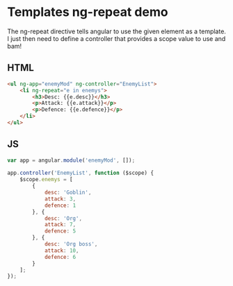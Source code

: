 # Templates ng-repeat demo

The ng-repeat directive tells angular to use the given element as a template. I just then need to define a controller that provides a scope value to use and bam!

## HTML

```html
<ul ng-app="enemyMod" ng-controller="EnemyList">
    <li ng-repeat="e in enemys">
        <h3>Desc: {{e.desc}}</h3>
        <p>Attack: {{e.attack}}</p>
        <p>Defence: {{e.defence}}</p>
    </li>
</ul>
```

## JS

```js
var app = angular.module('enemyMod', []);
 
app.controller('EnemyList', function ($scope) {
    $scope.enemys = [
        {
            desc: 'Goblin',
            attack: 3,
            defence: 1
        }, {
            desc: 'Org',
            attack: 7,
            defence: 5
        }, {
            desc: 'Org boss',
            attack: 10,
            defence: 6
        }
    ];
});

```
